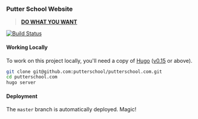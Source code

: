 ### Putter School Website

> **[DO WHAT YOU WANT](https://putterschool.com)**

[![Build Status](https://travis-ci.org/putterschool/putterschool.com.svg)](https://travis-ci.org/putterschool/putterschool.com)

#### Working Locally

To work on this project locally, you'll need a copy of
[Hugo](http://gohugo.io/) ([v0.15](https://github.com/spf13/hugo/releases/tag/v0.15) or above).

```sh
git clone git@github.com:putterschool/putterschool.com.git
cd putterschool.com
hugo server
```

#### Deployment

The `master` branch is automatically deployed. Magic!
